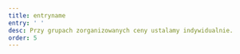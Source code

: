 ```yaml
---
title: entryname
entry: ' '
desc: Przy grupach zorganizowanych ceny ustalamy indywidualnie.
order: 5
---
```


